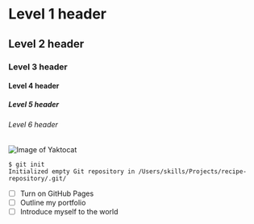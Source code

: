 # Level 1 header
## Level 2 header
### Level 3 header
#### Level 4 header
##### Level 5 header
###### Level 6 header

![Image of Yaktocat](https://octodex.github.com/images/yaktocat.png)

```
$ git init
Initialized empty Git repository in /Users/skills/Projects/recipe-repository/.git/
```

- [ ] Turn on GitHub Pages
- [ ] Outline my portfolio
- [ ] Introduce myself to the world